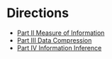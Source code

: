 # Directions
* [Part II Measure of Information](./part2.md)
* [Part III Data Compression](./part3.md)
* [Part IV Information Inference](./part4.md)